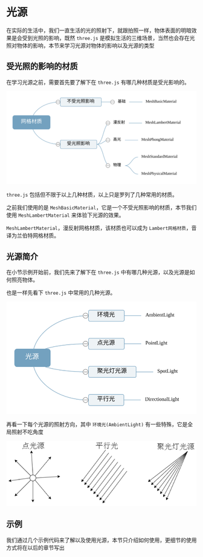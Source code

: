 # 光源

在实际的生活中，我们一直生活的光的照射下，就跟拍照一样，物体表面的明暗效果是会受到光照的影响，既然 `three.js` 是模拟生活的三维场景，当然也会存在光照对物体的影响，本节来学习光源对物体的影响以及光源的类型

## 受光照的影响的材质

在学习光源之前，需要首先要了解下在 `three.js` 有哪几种材质是受光影响的。

<img src="/image/three/start/material.svg" />

`three.js` 包括但不限于以上几种材质，以上只是罗列了几种常用的材质。

之前我们使用的是 `MeshBasicMaterial`，它是一个不受光照影响的材质，本节我们使用 `MeshLambertMaterial` 来体验下光源的效果。

`MeshLambertMaterial`，漫反射网格材质，该材质也可以成为 `Lambert网格材质`，音译为兰伯特网格材质。

## 光源简介

在小节示例开始前，我们先来了解下在 `three.js` 中有哪几种光源，以及光源是如何照亮物体。

也是一样先看下 `three.js` 中常用的几种光源。

<img src="/image/three/start/light.svg" />

再看一下每个光源的照射方向，其中 `环境光(AmbientLight)` 有一些特殊，它是全局照射不吃角度

<img src="/image/three/start/lightAngle.png" />

## 示例

我们通过几个示例代码来了解以及使用光源，本节只介绍如何使用，更细节的使用方式将在以后的章节写出

<light-angle />
